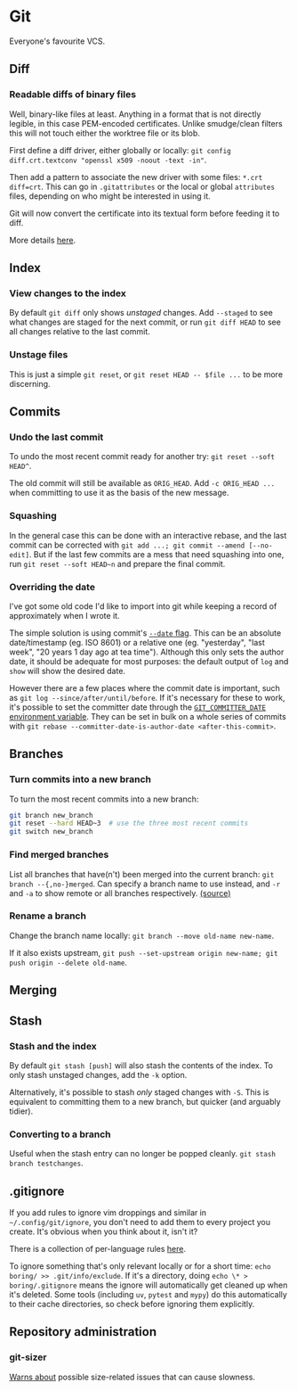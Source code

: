 # Git

Everyone's favourite VCS.

## Diff

### Readable diffs of binary files

Well, binary-like files at least.
Anything in a format that is not directly legible, in this case PEM-encoded certificates.
Unlike smudge/clean filters this will not touch either the worktree file or its blob.

First define a diff driver, either globally or locally: `git config diff.crt.textconv "openssl x509 -noout -text -in"`.

Then add a pattern to associate the new driver with some files: `*.crt diff=crt`.
This can go in `.gitattributes` or the local or global `attributes` files, depending on who might be interested in using it.

Git will now convert the certificate into its textual form before feeding it to diff.

More details [here](https://www.kernel.org/pub/software/scm/git/docs/gitattributes.html#_performing_text_diffs_of_binary_files).

## Index

### View changes to the index

By default `git diff` only shows *unstaged* changes.
Add `--staged` to see what changes are staged for the next commit, or run `git diff HEAD` to see all changes relative to the last commit.

### Unstage files

This is just a simple `git reset`, or `git reset HEAD -- $file ...` to be more discerning.

## Commits

### Undo the last commit

To undo the most recent commit ready for another try: `git reset --soft HEAD^`.

The old commit will still be available as `ORIG_HEAD`.
Add `-c ORIG_HEAD ...` when committing to use it as the basis of the new message.

### Squashing

In the general case this can be done with an interactive rebase, and the last commit can be corrected with `git add ...; git commit --amend [--no-edit]`.
But if the last few commits are a mess that need squashing into one, run `git reset --soft HEAD~n` and prepare the final commit.

### Overriding the date

I've got some old code I'd like to import into git while keeping a record of approximately when I wrote it.

The simple solution is using commit's [`--date` flag](https://git-scm.com/docs/git-commit#Documentation/git-commit.txt---datedate).
This can be an absolute date/timestamp (eg. ISO 8601) or a relative one (eg. "yesterday", "last week", "20 years 1 day ago at tea time").
Although this only sets the author date, it should be adequate for most purposes: the default output of `log` and `show` will show the desired date.

However there are a few places where the commit date is important, such as `git log --since/after/until/before`.
If it's necessary for these to work, it's possible to set the committer date through the [`GIT_COMMITTER_DATE` environment variable](https://git-scm.com/docs/git-commit#_commit_information).
They can be set in bulk on a whole series of commits with `git rebase --committer-date-is-author-date <after-this-commit>`.

## Branches

### Turn commits into a new branch

To turn the most recent commits into a new branch:

```sh
git branch new_branch
git reset --hard HEAD~3  # use the three most recent commits
git switch new_branch
```

### Find merged branches

List all branches that have(n't) been merged into the current branch: `git branch --{,no-}merged`.
Can specify a branch name to use instead, and `-r` and `-a` to show remote or all branches respectively.
[(source)](https://stackoverflow.com/questions/226976/how-can-i-know-if-a-branch-has-been-already-merged-into-master)

### Rename a branch

Change the branch name locally: `git branch --move old-name new-name`.

If it also exists upstream, `git push --set-upstream origin new-name; git push origin --delete old-name`.

## Merging

## Stash

### Stash and the index

By default `git stash [push]` will also stash the contents of the index.
To only stash unstaged changes, add the `-k` option.

Alternatively, it's possible to stash *only* staged changes with `-S`.
This is equivalent to committing them to a new branch, but quicker (and arguably tidier).

### Converting to a branch

Useful when the stash entry can no longer be popped cleanly. `git stash branch testchanges`.

## .gitignore

If you add rules to ignore vim droppings and similar in `~/.config/git/ignore`, you don't need to add them to every project you create.
It's obvious when you think about it, isn't it?

There is a collection of per-language rules [here](https://github.com/github/gitignore).

To ignore something that's only relevant locally or for a short time: `echo boring/ >> .git/info/exclude`.
If it's a directory, doing `echo \* > boring/.gitignore` means the ignore will automatically get cleaned up when it's deleted.
Some tools (including `uv`, `pytest` and `mypy`) do this automatically to their cache directories, so check before ignoring them explicitly.

## Repository administration

### git-sizer

[Warns about](https://github.com/github/git-sizer) possible size-related issues that can cause slowness.
